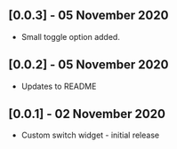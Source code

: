 ## [0.0.3] - 05 November 2020

* Small toggle option added.

## [0.0.2] - 05 November 2020

* Updates to README 

## [0.0.1] - 02 November 2020

* Custom switch widget - initial release
